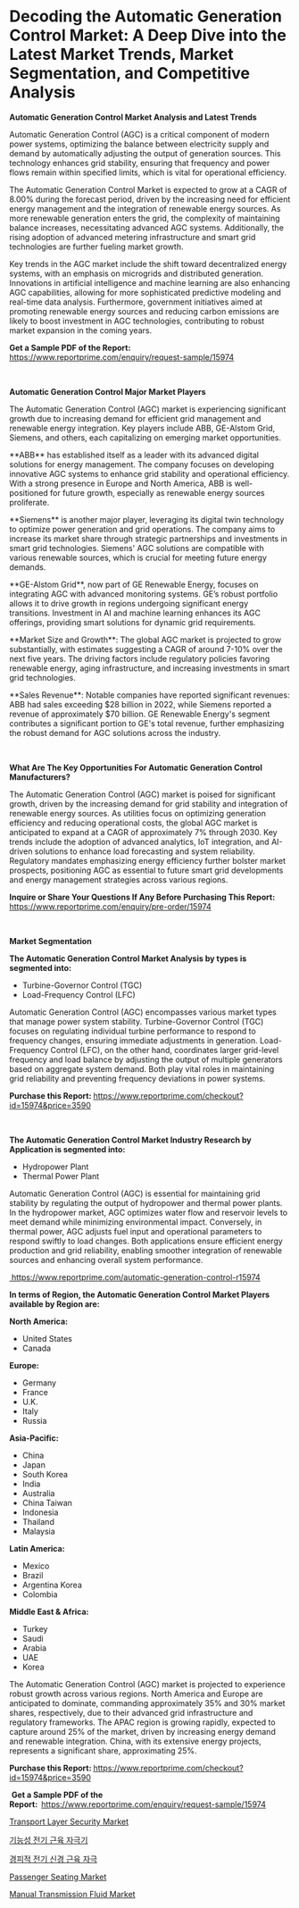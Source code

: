 <p><h1>Decoding the Automatic Generation Control Market: A Deep Dive into the Latest Market Trends, Market Segmentation, and Competitive Analysis</h1></p><p><strong>Automatic Generation Control Market Analysis and Latest Trends</strong></p>
<p><p>Automatic Generation Control (AGC) is a critical component of modern power systems, optimizing the balance between electricity supply and demand by automatically adjusting the output of generation sources. This technology enhances grid stability, ensuring that frequency and power flows remain within specified limits, which is vital for operational efficiency.</p><p>The Automatic Generation Control Market is expected to grow at a CAGR of 8.00% during the forecast period, driven by the increasing need for efficient energy management and the integration of renewable energy sources. As more renewable generation enters the grid, the complexity of maintaining balance increases, necessitating advanced AGC systems. Additionally, the rising adoption of advanced metering infrastructure and smart grid technologies are further fueling market growth.</p><p>Key trends in the AGC market include the shift toward decentralized energy systems, with an emphasis on microgrids and distributed generation. Innovations in artificial intelligence and machine learning are also enhancing AGC capabilities, allowing for more sophisticated predictive modeling and real-time data analysis. Furthermore, government initiatives aimed at promoting renewable energy sources and reducing carbon emissions are likely to boost investment in AGC technologies, contributing to robust market expansion in the coming years.</p></p>
<p><strong>Get a Sample PDF of the Report:&nbsp;</strong> <a href="https://www.reportprime.com/enquiry/request-sample/15974">https://www.reportprime.com/enquiry/request-sample/15974</a></p>
<p>&nbsp;</p>
<p><strong>Automatic Generation Control Major Market Players</strong></p>
<p><p>The Automatic Generation Control (AGC) market is experiencing significant growth due to increasing demand for efficient grid management and renewable energy integration. Key players include ABB, GE-Alstom Grid, Siemens, and others, each capitalizing on emerging market opportunities.</p><p>**ABB** has established itself as a leader with its advanced digital solutions for energy management. The company focuses on developing innovative AGC systems to enhance grid stability and operational efficiency. With a strong presence in Europe and North America, ABB is well-positioned for future growth, especially as renewable energy sources proliferate.</p><p>**Siemens** is another major player, leveraging its digital twin technology to optimize power generation and grid operations. The company aims to increase its market share through strategic partnerships and investments in smart grid technologies. Siemens' AGC solutions are compatible with various renewable sources, which is crucial for meeting future energy demands.</p><p>**GE-Alstom Grid**, now part of GE Renewable Energy, focuses on integrating AGC with advanced monitoring systems. GE’s robust portfolio allows it to drive growth in regions undergoing significant energy transitions. Investment in AI and machine learning enhances its AGC offerings, providing smart solutions for dynamic grid requirements.</p><p>**Market Size and Growth**: The global AGC market is projected to grow substantially, with estimates suggesting a CAGR of around 7-10% over the next five years. The driving factors include regulatory policies favoring renewable energy, aging infrastructure, and increasing investments in smart grid technologies.</p><p>**Sales Revenue**: Notable companies have reported significant revenues: ABB had sales exceeding $28 billion in 2022, while Siemens reported a revenue of approximately $70 billion. GE Renewable Energy's segment contributes a significant portion to GE's total revenue, further emphasizing the robust demand for AGC solutions across the industry.</p></p>
<p>&nbsp;</p>
<p><strong>What Are The Key Opportunities For Automatic Generation Control Manufacturers?</strong></p>
<p><p>The Automatic Generation Control (AGC) market is poised for significant growth, driven by the increasing demand for grid stability and integration of renewable energy sources. As utilities focus on optimizing generation efficiency and reducing operational costs, the global AGC market is anticipated to expand at a CAGR of approximately 7% through 2030. Key trends include the adoption of advanced analytics, IoT integration, and AI-driven solutions to enhance load forecasting and system reliability. Regulatory mandates emphasizing energy efficiency further bolster market prospects, positioning AGC as essential to future smart grid developments and energy management strategies across various regions.</p></p>
<p><strong>Inquire or Share Your Questions If Any Before Purchasing This Report:</strong> <a href="https://www.reportprime.com/enquiry/pre-order/15974">https://www.reportprime.com/enquiry/pre-order/15974</a></p>
<p>&nbsp;</p>
<p><strong>Market Segmentation</strong></p>
<p><strong>The Automatic Generation Control Market Analysis by types is segmented into:</strong></p>
<p><ul><li>Turbine-Governor Control (TGC)</li><li>Load-Frequency Control (LFC)</li></ul></p>
<p><p>Automatic Generation Control (AGC) encompasses various market types that manage power system stability. Turbine-Governor Control (TGC) focuses on regulating individual turbine performance to respond to frequency changes, ensuring immediate adjustments in generation. Load-Frequency Control (LFC), on the other hand, coordinates larger grid-level frequency and load balance by adjusting the output of multiple generators based on aggregate system demand. Both play vital roles in maintaining grid reliability and preventing frequency deviations in power systems.</p></p>
<p><strong>Purchase this Report:&nbsp;</strong><a href="https://www.reportprime.com/checkout?id=15974&price=3590">https://www.reportprime.com/checkout?id=15974&price=3590</a></p>
<p>&nbsp;</p>
<p><strong>The Automatic Generation Control Market Industry Research by Application is segmented into:</strong></p>
<p><ul><li>Hydropower Plant</li><li>Thermal Power Plant</li></ul></p>
<p><p>Automatic Generation Control (AGC) is essential for maintaining grid stability by regulating the output of hydropower and thermal power plants. In the hydropower market, AGC optimizes water flow and reservoir levels to meet demand while minimizing environmental impact. Conversely, in thermal power, AGC adjusts fuel input and operational parameters to respond swiftly to load changes. Both applications ensure efficient energy production and grid reliability, enabling smoother integration of renewable sources and enhancing overall system performance.</p></p>
<p><a href="https://www.reportprime.com/automatic-generation-control-r15974">&nbsp;https://www.reportprime.com/automatic-generation-control-r15974</a></p>
<p><strong>In terms of Region, the Automatic Generation Control Market Players available by Region are:</strong></p>
<p>
    <p> <strong> North America: </strong>
        <ul>
            <li>United States</li>
            <li>Canada</li>
        </ul>
        </p> 
    <p> <strong> Europe: </strong>
        <ul>
            <li>Germany</li>
            <li>France</li>
            <li>U.K.</li>
            <li>Italy</li>
            <li>Russia</li>
        </ul>
        </p> 
    <p> <strong> Asia-Pacific: </strong>
        <ul>
            <li>China</li>
            <li>Japan</li>
            <li>South Korea</li>
            <li>India</li>
            <li>Australia</li>
            <li>China Taiwan</li>
            <li>Indonesia</li>
            <li>Thailand</li>
            <li>Malaysia</li>
        </ul>
        </p> 
    <p> <strong> Latin America: </strong>
        <ul>
            <li>Mexico</li>
            <li>Brazil</li>
            <li>Argentina Korea</li>
            <li>Colombia</li>
        </ul>
        </p> 
    <p> <strong> Middle East & Africa: </strong>
        <ul>
            <li>Turkey</li>
            <li>Saudi</li>
            <li>Arabia</li>
            <li>UAE</li>
            <li>Korea</li>
        </ul>
    </p>
    </p>
<p><p>The Automatic Generation Control (AGC) market is projected to experience robust growth across various regions. North America and Europe are anticipated to dominate, commanding approximately 35% and 30% market shares, respectively, due to their advanced grid infrastructure and regulatory frameworks. The APAC region is growing rapidly, expected to capture around 25% of the market, driven by increasing energy demand and renewable integration. China, with its extensive energy projects, represents a significant share, approximating 25%.</p></p>
<p><strong>Purchase this Report: </strong><a href="https://www.reportprime.com/checkout?id=15974&price=3590">https://www.reportprime.com/checkout?id=15974&price=3590</a></p>
<p>&nbsp;<strong>Get a Sample PDF of the Report:&nbsp;&nbsp;</strong><a href="https://www.reportprime.com/enquiry/request-sample/15974">https://www.reportprime.com/enquiry/request-sample/15974</a></p>
<p><strong></strong></p>
<p><p><a href="https://www.linkedin.com/pulse/transport-layer-security-market-share-analysis-growth-trends-zouee?trackingId=72JwEfyuSzec2C6E%2FIyEAQ%3D%3D">Transport Layer Security Market</a></p><p><a href="https://medium.com/@daniedoyle89/%EC%84%B8%EA%B3%84-functional-electrical-muscle-stimulator-market-%EC%9D%80-2024%EC%97%90%EC%84%9C-2031%EB%A1%9C-%EC%97%B0%ED%8F%89%EA%B7%A0-%EC%A6%9D%EA%B0%80%EC%9C%A8%EC%9D%84-%EB%B3%B4%EC%9D%BC-%EA%B2%83%EC%9C%BC%EB%A1%9C-%EC%98%88%EC%83%81%EB%90%A9%EB%8B%88%EB%8B%A4-0b0df76f9160">기능성 전기 근육 자극기</a></p><p><a href="https://medium.com/@daniedoyle89/%EC%84%B8%EA%B3%84-transcutaneous-electrical-nerve-muscle-stimulation-market-%EC%9D%80-2024%EC%97%90%EC%84%9C-2031%EB%A1%9C-%EC%97%B0%ED%8F%89%EA%B7%A0-%EC%A6%9D%EA%B0%80%EC%9C%A8%EC%9D%84-%EB%B3%B4%EC%9D%BC-%EA%B2%83%EC%9C%BC%EB%A1%9C-%EC%98%88%EC%83%81%EB%90%A9%EB%8B%88%EB%8B%A4-c60e07094afe">경피적 전기 신경 근육 자극</a></p><p><a href="https://issuu.com/reportprime-2/docs/passenger-seating-market-size-2030._f841a28bc0edfa">Passenger Seating Market</a></p><p><a href="https://medium.com/@gladismudget42e/the-manual-transmission-fluid-market-industry-provides-a-comprehensive-and-current-analysis-of-3116ce1cf664">Manual Transmission Fluid Market</a></p></p>